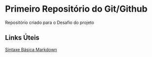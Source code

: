 # Primeiro Repositório do Git/Github
Repositório criado para o Desafio do projeto

## Links Úteis
[Sintaxe Básica Markdown](https://www.markdownguide.org/basic-syntax/)
